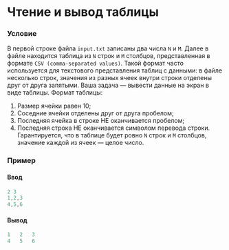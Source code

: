 # Чтение и вывод таблицы

### Условие
 
В первой строке файла `input.txt` записаны два числа `N` и `M`. Далее в файле находится таблица из `N` строк и `M` столбцов, представленная в формате `CSV (comma-separated values)`. Такой формат часто используется для текстового представления таблиц с данными: в файле несколько строк, значения из разных ячеек внутри строки отделены друг от друга запятыми.  Ваша задача — вывести данные на экран в виде таблицы. Формат таблицы: 

1. Размер ячейки равен 10;
2. Соседние ячейки отделены друг от друга пробелом;
3. Последняя ячейка в строке НЕ оканчивается пробелом;
4. Последняя строка НЕ оканчивается символом перевода строки. Гарантируется, что в таблице будет ровно `N` строк и `M` столбцов, значение каждой из ячеек — целое число.   

### Пример

#### Ввод

```objectivec
2 3
1,2,3
4,5,6
```
#### Вывод

```objectivec
1   2   3
4   5   6
```